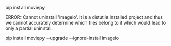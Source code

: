 
pip install moviepy

ERROR: Cannot uninstall 'imageio'. It is a distutils installed project and thus we cannot accurately determine which files belong to it which would lead to only a partial uninstall.

pip install moviepy --upgrade --ignore-install imageio
